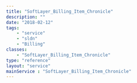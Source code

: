 ```yaml
---
title: "SoftLayer_Billing_Item_Chronicle"
description: ""
date: "2018-02-12"
tags:
    - "service"
    - "sldn"
    - "Billing"
classes:
    - "SoftLayer_Billing_Item_Chronicle"
type: "reference"
layout: "service"
mainService : "SoftLayer_Billing_Item_Chronicle"
---
```


